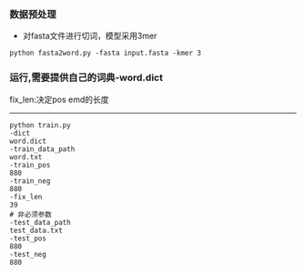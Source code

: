 

### 数据预处理
* 对fasta文件进行切词，模型采用3mer
```
python fasta2word.py -fasta input.fasta -kmer 3
```

### 运行,需要提供自己的词典-word.dict
fix_len:决定pos emd的长度
****************
```
python train.py
-dict
word.dict
-train_data_path
word.txt
-train_pos
880
-train_neg
880
-fix_len
39
# 非必须参数
-test_data_path
test_data.txt
-test_pos
880
-test_neg
880
```
